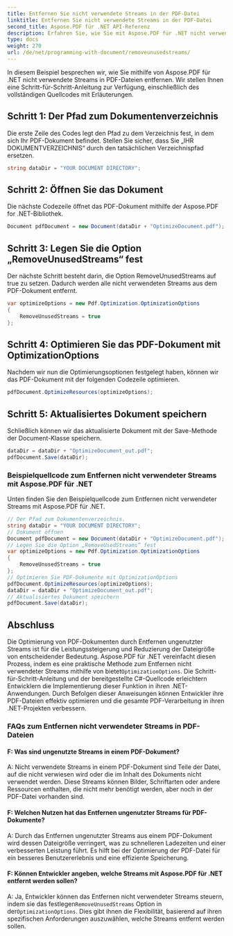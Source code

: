 ```yaml
---
title: Entfernen Sie nicht verwendete Streams in der PDF-Datei
linktitle: Entfernen Sie nicht verwendete Streams in der PDF-Datei
second_title: Aspose.PDF für .NET API-Referenz
description: Erfahren Sie, wie Sie mit Aspose.PDF für .NET nicht verwendete Streams in PDF-Dateien entfernen. Unsere Schritt-für-Schritt-Anleitung.
type: docs
weight: 270
url: /de/net/programming-with-document/removeunusedstreams/
---
```

In diesem Beispiel besprechen wir, wie Sie mithilfe von Aspose.PDF für .NET nicht verwendete Streams in PDF-Dateien entfernen. Wir stellen Ihnen eine Schritt-für-Schritt-Anleitung zur Verfügung, einschließlich des vollständigen Quellcodes mit Erläuterungen.

## Schritt 1: Der Pfad zum Dokumentenverzeichnis

Die erste Zeile des Codes legt den Pfad zu dem Verzeichnis fest, in dem sich Ihr PDF-Dokument befindet. Stellen Sie sicher, dass Sie „IHR DOKUMENTVERZEICHNIS“ durch den tatsächlichen Verzeichnispfad ersetzen.

```csharp
string dataDir = "YOUR DOCUMENT DIRECTORY";
```

## Schritt 2: Öffnen Sie das Dokument

Die nächste Codezeile öffnet das PDF-Dokument mithilfe der Aspose.PDF for .NET-Bibliothek.

```csharp
Document pdfDocument = new Document(dataDir + "OptimizeDocument.pdf");
```

## Schritt 3: Legen Sie die Option „RemoveUnusedStreams“ fest

Der nächste Schritt besteht darin, die Option RemoveUnusedStreams auf true zu setzen. Dadurch werden alle nicht verwendeten Streams aus dem PDF-Dokument entfernt.

```csharp
var optimizeOptions = new Pdf.Optimization.OptimizationOptions
{
	RemoveUnusedStreams = true
};
```

## Schritt 4: Optimieren Sie das PDF-Dokument mit OptimizationOptions

Nachdem wir nun die Optimierungsoptionen festgelegt haben, können wir das PDF-Dokument mit der folgenden Codezeile optimieren.

```csharp
pdfDocument.OptimizeResources(optimizeOptions);
```

## Schritt 5: Aktualisiertes Dokument speichern

Schließlich können wir das aktualisierte Dokument mit der Save-Methode der Document-Klasse speichern.

```csharp
dataDir = dataDir + "OptimizeDocument_out.pdf";
pdfDocument.Save(dataDir);
```

### Beispielquellcode zum Entfernen nicht verwendeter Streams mit Aspose.PDF für .NET

Unten finden Sie den Beispielquellcode zum Entfernen nicht verwendeter Streams mit Aspose.PDF für .NET.

```csharp
// Der Pfad zum Dokumentenverzeichnis.
string dataDir = "YOUR DOCUMENT DIRECTORY";
// Dokument öffnen
Document pdfDocument = new Document(dataDir + "OptimizeDocument.pdf");
// Legen Sie die Option „RemoveUsedStreams“ fest
var optimizeOptions = new Pdf.Optimization.OptimizationOptions
{
	RemoveUnusedStreams = true
};
// Optimieren Sie PDF-Dokumente mit OptimizationOptions
pdfDocument.OptimizeResources(optimizeOptions);
dataDir = dataDir + "OptimizeDocument_out.pdf";
// Aktualisiertes Dokument speichern
pdfDocument.Save(dataDir);
```

## Abschluss

 Die Optimierung von PDF-Dokumenten durch Entfernen ungenutzter Streams ist für die Leistungssteigerung und Reduzierung der Dateigröße von entscheidender Bedeutung. Aspose.PDF für .NET vereinfacht diesen Prozess, indem es eine praktische Methode zum Entfernen nicht verwendeter Streams mithilfe von bietet`OptimizationOptions`. Die Schritt-für-Schritt-Anleitung und der bereitgestellte C#-Quellcode erleichtern Entwicklern die Implementierung dieser Funktion in ihren .NET-Anwendungen. Durch Befolgen dieser Anweisungen können Entwickler ihre PDF-Dateien effektiv optimieren und die gesamte PDF-Verarbeitung in ihren .NET-Projekten verbessern.

### FAQs zum Entfernen nicht verwendeter Streams in PDF-Dateien

#### F: Was sind ungenutzte Streams in einem PDF-Dokument?

A: Nicht verwendete Streams in einem PDF-Dokument sind Teile der Datei, auf die nicht verwiesen wird oder die im Inhalt des Dokuments nicht verwendet werden. Diese Streams können Bilder, Schriftarten oder andere Ressourcen enthalten, die nicht mehr benötigt werden, aber noch in der PDF-Datei vorhanden sind.

#### F: Welchen Nutzen hat das Entfernen ungenutzter Streams für PDF-Dokumente?

A: Durch das Entfernen ungenutzter Streams aus einem PDF-Dokument wird dessen Dateigröße verringert, was zu schnelleren Ladezeiten und einer verbesserten Leistung führt. Es hilft bei der Optimierung der PDF-Datei für ein besseres Benutzererlebnis und eine effiziente Speicherung.

#### F: Können Entwickler angeben, welche Streams mit Aspose.PDF für .NET entfernt werden sollen?

 A: Ja, Entwickler können das Entfernen nicht verwendeter Streams steuern, indem sie das festlegen`RemoveUnusedStreams` Option in der`OptimizationOptions`. Dies gibt ihnen die Flexibilität, basierend auf ihren spezifischen Anforderungen auszuwählen, welche Streams entfernt werden sollen.